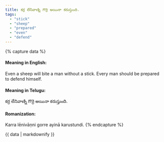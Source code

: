 ```yaml
---
title: కర్ర లేనివాణ్ని గొర్రె అయినా కరుస్తుంది.
tags:
  - "stick"
  - "sheep"
  - "prepared"
  - "even"
  - "defend"
---
```


{% capture data %}
#### Meaning in English:
Even a sheep will bite a man without a stick.
Every man should be prepared to defend himself.

#### Meaning in Telugu:
కర్ర లేనివాణ్ని గొర్రె అయినా కరుస్తుంది.

#### Romanization:
Karra lēnivāṇni gorre ayinā karustundi.
{% endcapture %}

{{ data | markdownify }}

